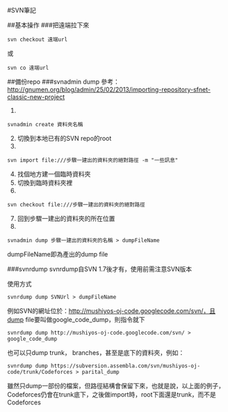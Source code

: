 #SVN筆記

##基本操作
###把遠端拉下來
```
svn checkout 遠端url
```
或
```
svn co 遠端url
```

##備份repo
###svnadmin dump
參考：<http://gnumen.org/blog/admin/25/02/2013/importing-repository-sfnet-classic-new-project>

1.
```
svnadmin create 資料夾名稱
```
2. 切換到本地已有的SVN repo的root
3. 
```
svn import file:///步驟一建出的資料夾的絕對路徑 -m "一些訊息"
```
4. 找個地方建一個臨時資料夾
5. 切換到臨時資料夾裡
6. 
```
svn checkout file:///步驟一建出的資料夾的絕對路徑
```
7. 回到步驟一建出的資料夾的所在位置
8. 
```
svnadmin dump 步驟一建出的資料夾的名稱 > dumpFileName
```
dumpFileName即為產出的dump file

###svnrdump
svnrdump自SVN 1.7後才有，使用前需注意SVN版本  

使用方式
```
svnrdump dump SVNUrl > dumpFileName
```
例如SVN的網址位於：http://mushiyos-oj-code.googlecode.com/svn/，且dump file要叫做google_code_dump，則指令就下
```
svnrdump dump http://mushiyos-oj-code.googlecode.com/svn/ > google_code_dump
```
也可以只dump trunk， branches，甚至是底下的資料夾，例如：
```
svnrdump dump https://subversion.assembla.com/svn/mushiyos-oj-code/trunk/Codeforces > parital_dump
```
雖然只dump一部份的檔案，但路徑結構會保留下來，也就是說，以上面的例子，Codeforces仍會在trunk底下，之後做import時，root下面還是trunk，而不是Codeforces